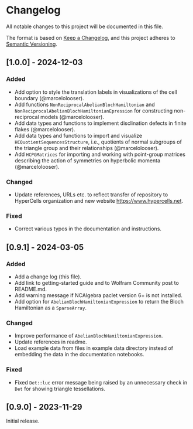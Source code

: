 # Changelog

All notable changes to this project will be documented in this file.

The format is based on [Keep a Changelog](https://keepachangelog.com/en/1.1.0/),
and this project adheres to [Semantic Versioning](https://semver.org/spec/v2.0.0.html).

## [1.0.0] - 2024-12-03

### Added
- Add option to style the translation labels in visualizations of the cell boundary (@marcelolooser).
- Add functions `NonReciprocalAbelianBlochHamiltonian` and
`NonReciprocalAbelianBlochHamiltonianEpression` for constructing non-reciprocal models (@marcelolooser).
- Add data types and functions to implement disclination defects in finite flakes (@marcelolooser).
- Add data types and functions to import and visualize `HCQuotientSequencesStructure`,
i.e., quotients of normal subgroups of the triangle group and their relationships (@marcelolooser).
- Add `HCPGMatrices` for importing and working with point-group matrices describing the
action of symmetries on hyperbolic momenta (@marcelolooser).

### Changed
- Update references, URLs etc. to reflect transfer of repository to HyperCells organization and new website https://www.hypercells.net.

### Fixed
- Correct various typos in the documentation and instructions.

## [0.9.1] - 2024-03-05

### Added
- Add a change log (this file).
- Add link to getting-started guide and to Wolfram Community post to README.md.
- Add warning message if NCAlgebra paclet version 6+ is not installed.
- Add option for `AbelianBlochHamiltonianExpression` to return the Bloch Hamiltonian as a
`SparseArray`.

### Changed
- Improve performance of `AbelianBlochHamiltonianExpression`.
- Update references in readme.
- Load example data from files in example data directory instead of embedding the data
in the documentation notebooks.

### Fixed
- Fixed `Det::luc` error message being raised by an unnecessary check in `Det` for
showing triangle tessellations.


## [0.9.0] - 2023-11-29

Initial release.